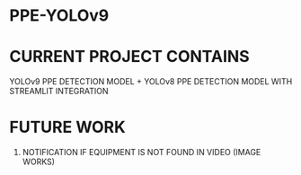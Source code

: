 # PPE-YOLOv9

# CURRENT PROJECT CONTAINS
YOLOv9 PPE DETECTION MODEL + YOLOv8 PPE DETECTION MODEL WITH STREAMLIT INTEGRATION

# FUTURE WORK 
1) NOTIFICATION IF EQUIPMENT IS NOT FOUND IN VIDEO (IMAGE WORKS)